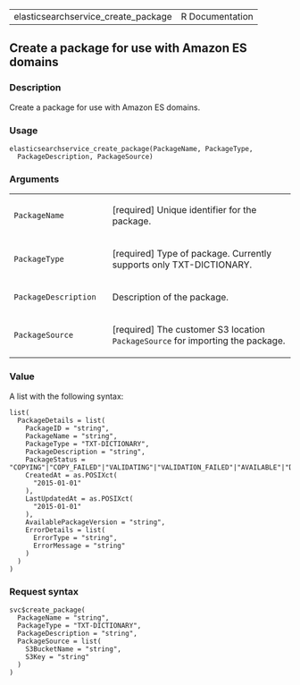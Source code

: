 <table style="width: 100%;">
<tbody>
<tr class="odd">
<td>elasticsearchservice_create_package</td>
<td style="text-align: right;">R Documentation</td>
</tr>
</tbody>
</table>

## Create a package for use with Amazon ES domains

### Description

Create a package for use with Amazon ES domains.

### Usage

    elasticsearchservice_create_package(PackageName, PackageType,
      PackageDescription, PackageSource)

### Arguments

<table>
<colgroup>
<col style="width: 35%" />
<col style="width: 65%" />
</colgroup>
<tbody>
<tr class="odd">
<td><code
id="elasticsearchservice_create_package_:_PackageName">PackageName</code></td>
<td><p>[required] Unique identifier for the package.</p></td>
</tr>
<tr class="even">
<td><code
id="elasticsearchservice_create_package_:_PackageType">PackageType</code></td>
<td><p>[required] Type of package. Currently supports only
TXT-DICTIONARY.</p></td>
</tr>
<tr class="odd">
<td><code
id="elasticsearchservice_create_package_:_PackageDescription">PackageDescription</code></td>
<td><p>Description of the package.</p></td>
</tr>
<tr class="even">
<td><code
id="elasticsearchservice_create_package_:_PackageSource">PackageSource</code></td>
<td><p>[required] The customer S3 location <code>PackageSource</code>
for importing the package.</p></td>
</tr>
</tbody>
</table>

### Value

A list with the following syntax:

    list(
      PackageDetails = list(
        PackageID = "string",
        PackageName = "string",
        PackageType = "TXT-DICTIONARY",
        PackageDescription = "string",
        PackageStatus = "COPYING"|"COPY_FAILED"|"VALIDATING"|"VALIDATION_FAILED"|"AVAILABLE"|"DELETING"|"DELETED"|"DELETE_FAILED",
        CreatedAt = as.POSIXct(
          "2015-01-01"
        ),
        LastUpdatedAt = as.POSIXct(
          "2015-01-01"
        ),
        AvailablePackageVersion = "string",
        ErrorDetails = list(
          ErrorType = "string",
          ErrorMessage = "string"
        )
      )
    )

### Request syntax

    svc$create_package(
      PackageName = "string",
      PackageType = "TXT-DICTIONARY",
      PackageDescription = "string",
      PackageSource = list(
        S3BucketName = "string",
        S3Key = "string"
      )
    )
